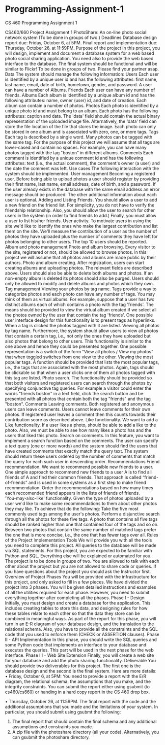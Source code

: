 # Programming-Assignment-1
CS 460 Programming Assignment 1

CS460/660 Project Assignment 1
PhotoShare: An on-line photo social network system
(To be done in groups of two.)
Deadlines
Database design report due: Friday, October 6, at 5PM.
Final report and implementation due: Thursday, October 26, at 11:59PM.
Purpose of the project
In this project, you will design, implement and document a database system for a web based photo social sharing application. You need also to provide the web based interface to the database. The final system should be functional and will be similar to Flickr!
To be done in groups of two. Please find your partner asap.
Data
The system should manage the following information:
Users 
Each user is identified by a unique user id and has the following attributes: first name, last name, email, date of birth, hometown, gender, and password. A user can have a number of Albums.
Friends
Each user can have any number of friends. 
Albums 
Each album is identified by a unique album id and has the following attributes: name, owner (user) id, and date of creation. Each album can contain a number of photos. 
Photos 
Each photo is identified by a unique photo id and must belong to an album. Each photo has the following attributes: caption and data. The 'data' field should contain the actual binary representation of the uploaded image file. Alternatively, the 'data' field can store the file location of the file that stores the image. Each photo can only be stored in one album and is associated with zero, one, or more tags. 
Tags 
Each tag is described by a single word. Many photos can be tagged with the same tag. For the purpose of this project we will assume that all tags are lower-cased and contain no spaces. For example, you can have many photos tagged with the tag "boston" in different albums.
Comments 
Each comment is identified by a unique comment id and has the following attributes: text (i.e., the actual comment), the comment's owner (a user) and the date the comment was left. 
Use cases
The following interaction with the system should be implemented. 
User management
Becoming a registered user. Before being able to upload photos a user should register by providing their first name, last name, email address, date of birth, and a password. If the user already exists in the database with the same email address an error message should be produced. The other additional information about each user is optional.
Adding and Listing Friends. You should allow a user to add a new friend on the friend list. For simplicity, you do not have to verify the friendship relationship. Also, you should allow the user to search for other users in the system (in order to find friends to add.) Finally, you must allow a user to list his/her friends.
User activity. To motivate users in using the site we'd like to identify the ones who make the largest contribution and list them on the site. We'll measure the contribution of a user as the number of photos they have uploaded plus the number of comments they have left for photos belonging to other users. The top 10 users should be reported. 
Album and photo management
Photo and album browsing. Every visitor to the site, registered or not, should be allowed to browse photos. In this project we will assume that all photos and albums are made public by their authors. 
Photo and album creating. After registration, users can start creating albums and uploading photos. The relevant fields are described above. Users should also be able to delete both albums and photos. If an non-empty album is deleted its photos should also be purged. Users should only be allowed to modify and delete albums and photos which they own. 
Tag management
Viewing your photos by tag name. Tags provide a way to categorize photos and each photo can have any number of tags. You may think of them as virtual albums. For example, suppose that a user has two distinct albums each of which contains a photo with the tag 'friends'. The means should be provided to view the virtual album created if we select all the photos owned by the user that contain the tag 'friends'. One possible user interface design for this functionality is to present tags as hyperlinks. When a tag is clicked the photos tagged with it are listed. 
Viewing all photos by tag name. Furthermore, the system should allow users to view all photos that contain a certain tag, i.e., not only the ones they have uploaded but also photos that belong to other users. This functionality is similar to the one above and hence they could be presented together. One possible representation is a switch of the form "View all photos / View my photos" that when toggled switches from one view to the other. 
Viewing the most popular tags. A function should be provided that lists the most popular tags, i.e., the tags that are associated with the most photos. Again, tags should be clickable so that when a user clicks one of them all photos tagged with this tag are listed. 
Photo search. The functionality should be provided so that both visitors and registered users can search through the photos by specifying conjunctive tag queries. For example a visitor could enter the words "friends boston" in a text field, click the search button and be presented with all photos that contain both the tag "friends" and the tag "boston". 
Comments
Leaving comments. Both registered and anonymous users can leave comments. Users cannot leave comments for their own photos. If registered user leaves a comment then this counts towards their contribution score as described above. 
Like functionality. We want to add a Like functionality. If a user likes a photo, should be able to add a like to the photo. Also, we must be able to see how many likes a photo has and the users that liked this photo. 
Search on comments. In this feature, you want to implement a search function based on the comments. The user can specify a text query (one or more words) and the system should find the users that have created comments  that exactly match the query text. The system should return these users ordered by the number of comments that match the query for each such user in descending order. 
Recommendations
Friend recommendation. We want to recommend possible new friends to a user. One simple approach to recommend new friends to a user A is to find all friends of A and find their common friends. That approach is called “friend-of-friends” and is used in some systems as a first step to make friend recommendation.  Order the recommendations based on how many times each reccomended friend appears in the lists of friends of friends.  
'You-may-also-like' functionality. Given the type of photos uploaded by a user we'd like to make some recommendations to them about other photos they may like. To achieve that do the following: Take the five most commonly used tags among the user's photos. Perform a disjunctive search through all the photos for these five tags. A photo that contains all five tags should be ranked higher than one that contained four of the tags and so on. Between two photos that contain the same number of matched tags prefer the one that is more concise, i.e., the one that has fewer tags over all. 
Rules of the Project
Implementation Tools
We will provide you with all the tools you need to complete this project. All queries to the database will be made via SQL statements. For this project, you are expected to be familiar with Python and SQL. Everything else will be explained or automated for you. The project is to be done in groups of two. You are allowed to talk with each other about the project but you are not allowed to share code or queries. If you have questions about the project you should ask the Instructor first.
Overview of Project Phases
You will be provided with the infrastructure for this project, and only asked to fill in a few pieces. We have divided the project into 3 phases. You will be given detailed instructions and examples of all the utilities required for each phase.  However, you need to submit everything together after completing all the phases. 
Phase I - Design
Initially, you must design and create a database for the application. This includes creating tables to store this data, and designing rules for how these tables relate to each other so that the data they store can be combined in meaningful ways. As part of the report for this phase, you will turn in an E-R diagram of your database design, and the translation to the relational schema. Also, you have to provide all the constraints and the SQL code that you used to enforce them (CHECK or ASSERTION clauses). 
Phase II - API Implementation
In this phase, you should write the SQL queries and some Python code that implements an interface to your database and executes the queries. This part will be used in the next phase for the web interface. 
Phase III - Web Site Extension
Finally, you will create a web site for your database and add the photo sharing functionality. 
Deliverable
You should provide two deliverables for this project. The first one is the database design and the second is the final system.
Here are more details:
•	Friday, October  6, at 5PM: You need to provide a report with the E/R diagram, the relational schema, the assumptions that you make, and the integrity constraints. You can submit the report either using gsubmit (to cs460/cs660) or handing in a hard copy report in the CS 460 drop box. 

•	Thursday, October 26, at 11:59PM. The final report with the code and the additional assumptions that you made and the limitations of your system. In particular, you should submit using gsubmt the following: 
1.	The final report that should contain the final schema and any additional assumptions and constraints you made. 
2.	A zip file with the photoshare directory (all your code). Alternatively, you can gsubmit the photoshare directory. 


